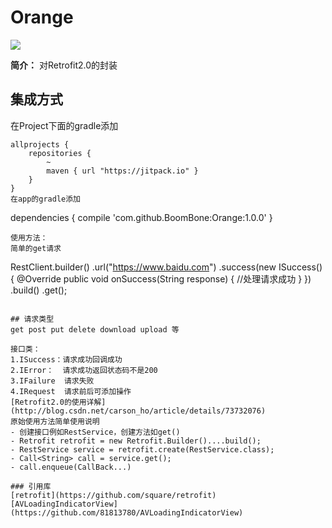 # Orange
[![](https://www.jitpack.io/v/BoomBone/Orange.svg)](https://www.jitpack.io/#BoomBone/Orange)  

**简介：** 对Retrofit2.0的封装  
 
## 集成方式
在Project下面的gradle添加
```
allprojects {
    repositories {
        ~
        maven { url "https://jitpack.io" }
    }
}
在app的gradle添加
```
dependencies {
	        compile 'com.github.BoomBone:Orange:1.0.0'
	}
```
使用方法：
简单的get请求
```
 RestClient.builder()
                .url("https://www.baidu.com")
                .success(new ISuccess() {
                    @Override
                    public void onSuccess(String response) {
                       //处理请求成功
                    }
                })
                .build()
                .get();
```

## 请求类型
get post put delete download upload 等 

接口类：
1.ISuccess：请求成功回调成功
2.IError：  请求成功返回状态码不是200
3.IFailure  请求失败
4.IRequest  请求前后可添加操作
[Retrofit2.0的使用详解](http://blog.csdn.net/carson_ho/article/details/73732076)
原始使用方法简单使用说明
- 创建接口例如RestService，创建方法如get()
- Retrofit retrofit = new Retrofit.Builder()....build();
- RestService service = retrofit.create(RestService.class);
- Call<String> call = service.get();
- call.enqueue(CallBack...)

### 引用库
[retrofit](https://github.com/square/retrofit)
[AVLoadingIndicatorView](https://github.com/81813780/AVLoadingIndicatorView)
